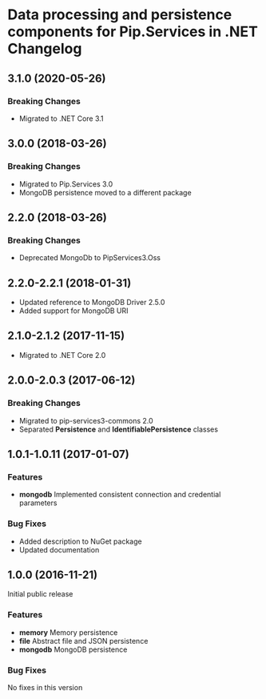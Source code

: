 # Data processing and persistence components for Pip.Services in .NET Changelog

## <a name="3.1.0"></a> 3.1.0 (2020-05-26)

### Breaking Changes
* Migrated to .NET Core 3.1

## <a name="3.0.0"></a> 3.0.0 (2018-03-26)

### Breaking Changes
* Migrated to Pip.Services 3.0
* MongoDB persistence moved to a different package

## <a name="2.3.0"></a> 2.2.0 (2018-03-26)

### Breaking Changes
* Deprecated MongoDb to PipServices3.Oss

## <a name="2.2.0-2.2.1"></a> 2.2.0-2.2.1 (2018-01-31)
* Updated reference to MongoDB Driver 2.5.0
* Added support for MongoDB URI

## <a name="2.1.0-2.1.2"></a> 2.1.0-2.1.2 (2017-11-15)
* Migrated to .NET Core 2.0

## <a name="2.0.0-2.0.3"></a> 2.0.0-2.0.3 (2017-06-12)

### Breaking Changes
* Migrated to pip-services3-commons 2.0
* Separated **Persistence** and **IdentifiablePersistence** classes

## <a name="1.0.1-1.0.11"></a> 1.0.1-1.0.11 (2017-01-07)

### Features
* **mongodb** Implemented consistent connection and credential parameters

### Bug Fixes
* Added description to NuGet package
* Updated documentation

## <a name="1.0.0"></a> 1.0.0 (2016-11-21)

Initial public release

### Features
* **memory** Memory persistence
* **file** Abstract file and JSON persistence
* **mongodb** MongoDB persistence

### Bug Fixes
No fixes in this version

